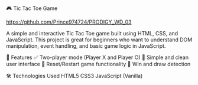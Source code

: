 🎮 Tic Tac Toe Game

https://github.com/Prince974724/PRODIGY_WD_03

A simple and interactive Tic Tac Toe game built using HTML, CSS, and JavaScript. This project is great for beginners who want to understand DOM manipulation, event handling, and basic game logic in JavaScript.

🧠 Features
✅ Two-player mode (Player X and Player O)
🎨 Simple and clean user interface
🔁 Reset/Restart game functionality
🎯 Win and draw detection


🛠️ Technologies Used
HTML5
CSS3
JavaScript (Vanilla)

